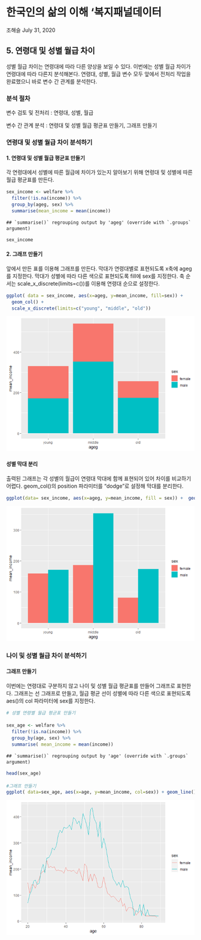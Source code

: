한국인의 삶의 이해 ‘복지패널데이터
================
조해슬
July 31, 2020

## 5\. 연령대 및 성별 월급 차이

성별 월급 차이는 연령대에 따라 다른 양상을 보일 수 있다. 이번에는 성별 월급 차이가 연령대에 따라 다른지 분석해본다. 연령대,
성별, 월급 변수 모두 앞에서 전처리 작업을 완료했으니 바로 변수 간 관계를 분석한다.

### 분석 절차

변수 검토 및 전처리 : 연령대, 성별, 월급

변수 간 관계 분석 : 연령대 및 성별 월급 평균표 만들기, 그래프 만들기

### 연령대 및 성별 월급 차이 분석하기

#### 1\. 연령대 및 성별 월급 평균표 만들기

각 연령대에서 성별에 따른 월급에 차이가 있는지 알아보기 위해 연령대 및 성별에 따른 월급 평균표를 만든다.

``` r
sex_income <- welfare %>% 
  filter(!is.na(income)) %>% 
  group_by(ageg, sex) %>% 
  summarise(mean_income = mean(income))
```

    ## `summarise()` regrouping output by 'ageg' (override with `.groups` argument)

``` r
sex_income
```

#### 2\. 그래프 만들기

앞에서 만든 표를 이용해 그래프를 만든다. 막대가 연령대별로 표현되도록 x축에 ageg를 지정한다. 막대가 성별에 따라 다른
색으로 표현되도록 fill에 sex를 지정한다. 축 순서는 scale\_x\_discrete(limits=c())를
이용해 연령대 순으로 설정한다.

``` r
ggplot( data = sex_income, aes(x=ageg, y=mean_income, fill=sex)) +
  geom_col() + 
  scale_x_discrete(limits=c("young", "middle", "old"))
```

![](welfare05_files/figure-gfm/unnamed-chunk-3-1.png)<!-- -->

#### 성별 막대 분리

출력된 그래프는 각 성별의 월급이 연령대 막대에 함께 표현되어 있어 차이를 비교하기 어렵다. geom\_col()의
position 파라미터를 “dodge”로 설정해 막대를 분리한다.

``` r
ggplot(data= sex_income, aes(x=ageg, y=mean_income, fill = sex)) +  geom_col(position ="dodge") + scale_x_discrete(limits = c("young", "middle", "old"))
```

![](welfare05_files/figure-gfm/unnamed-chunk-4-1.png)<!-- -->

### 나이 및 성별 월급 차이 분석하기

#### 그래프 만들기

이번에는 연령대로 구분하지 않고 나이 및 성별 월급 평균표를 만들어 그래프로 표현한다. 그래프는 선 그래프로 만들고, 월급 평균
선이 성별에 따라 다른 색으로 표현되도록 aes()의 col 파라미터에 sex를 지정한다.

``` r
# 성별 연령별 월급 평균표 만들기

sex_age <- welfare %>% 
  filter(!is.na(income)) %>% 
  group_by(age, sex) %>% 
  summarise( mean_income = mean(income))
```

    ## `summarise()` regrouping output by 'age' (override with `.groups` argument)

``` r
head(sex_age)

#그래프 만들기
ggplot( data=sex_age, aes(x=age, y=mean_income, col=sex)) + geom_line()
```

![](welfare05_files/figure-gfm/unnamed-chunk-5-1.png)<!-- -->

